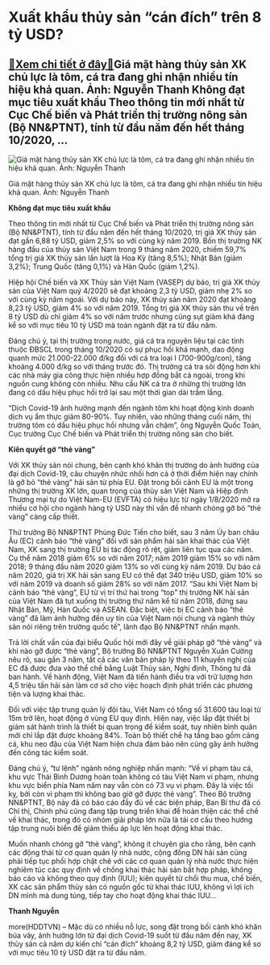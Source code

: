 Xuất khẩu thủy sản “cán đích” trên 8 tỷ USD?
============================================

[:gift:Xem chi tiết ở đây:gift:](https://hddtvn.com/xuat-khau-thuy-san-can-dich-tren-8-ty-usd/)Giá mặt hàng thủy sản XK chủ lực là tôm, cá tra đang ghi nhận nhiều tín hiệu khả quan. Ảnh: Nguyễn Thanh Không đạt mục tiêu xuất khẩu Theo thông tin mới nhất từ Cục Chế biến và Phát triển thị trường nông sản (Bộ NN&PTNT), tính từ đầu năm đến hết tháng 10/2020, …
----------------------------------------------------------------------------------------------------------------------------------------------------------------------------------------------------------------------------------------------------------------------





![Giá mặt hàng thủy sản XK chủ lực là tôm, cá tra đang ghi nhận nhiều tín hiệu khả quan. Ảnh: Nguyễn Thanh](https://hddtvn.com/wp-content/uploads/2021/01/2245_3-0205_14813159_801587226647820_2044178820_o-1.jpg "Giá mặt hàng thủy sản XK chủ lực là tôm, cá tra đang ghi nhận nhiều tín hiệu khả quan. Ảnh: Nguyễn Thanh")


Giá mặt hàng thủy sản XK chủ lực là tôm, cá tra đang ghi nhận nhiều tín hiệu khả quan. Ảnh: Nguyễn Thanh



**Không đạt mục tiêu xuất khẩu**


Theo thông tin mới nhất từ Cục Chế biến và Phát triển thị trường nông sản (Bộ NN&PTNT), tính từ đầu năm đến hết tháng 10/2020, trị giá XK thủy sản đạt gần 6,88 tỷ USD, giảm 2,5% so với cùng kỳ năm 2019. Bốn thị trường NK hàng đầu của thủy sản Việt Nam trong 9 tháng năm 2020, chiếm 59,7% tổng trị giá XK thủy sản lần lượt là Hoa Kỳ (tăng 8,5%); Nhật Bản (giảm 3,2%); Trung Quốc (tăng 0,1%) và Hàn Quốc (giảm 1,2%).





Hiệp hội Chế biến và XK Thủy sản Việt Nam (VASEP) dự báo, trị giá XK thủy sản của Việt Nam quý 4/2020 sẽ đạt khoảng 2,3 tỷ USD, giảm nhẹ 2% so với cùng kỳ năm ngoái. Với dự báo này, XK thủy sản năm 2020 đạt khoảng 8,23 tỷ USD, giảm 4% so với năm 2019. Tổng trị giá XK thủy sản thu về trên 8 tỷ USD dù chỉ giảm 4% so với năm trước nhưng cũng sụt giảm khá đáng kể so với mục tiêu 10 tỷ USD mà toàn ngành đặt ra từ đầu năm.



Đáng chú ý, tại thị trường trong nước, giá cá tra nguyên liệu tại các tỉnh thuộc ĐBSCL trong tháng 10/2020 có sự phục hồi khá mạnh, dao động quanh mức 21.000-22.000 đ/kg đối với cá tra loại I (700-900g/con), tăng khoảng 4.000 đ/kg so với tháng trước đó. Thị trường cá tra sôi động hơn khi các nhà máy gia công thực hiện nhiều hợp đồng bắt cá ngoài, trong khi nguồn cung không còn nhiều. Nhu cầu NK cá tra ở những thị trường lớn đang có dấu hiệu phục hồi trở lại sau một thời gian dài trầm lắng.


“Dịch Covid-19 ảnh hưởng mạnh đến ngành tôm khi hoạt động kinh doanh dịch vụ ẩm thực giảm 80-90%. Tuy nhiên, vào những tháng cuối năm, thị trường tôm có dấu hiệu phục hồi nhưng vẫn chậm”, ông Nguyễn Quốc Toản, Cục trưởng Cục Chế biến và Phát triển thị trường nông sản cho biết.


**Kiên quyết gỡ “thẻ vàng”**


Với XK thủy sản nói chung, bên cạnh khó khăn thị trường do ảnh hưởng của đại dịch Covid-19, câu chuyện nhức nhối hơn cả ở thời điểm hiện nay chính là gỡ bỏ “thẻ vàng” hải sản từ phía EU. Đặt trong bối cảnh EU là một trong những thị trường XK lớn, quan trọng của thủy sản Việt Nam và Hiệp định Thương mại tự do Việt Nam-EU (EVFTA) có hiệu lực từ ngày 1/8/2020 mở ra nhiều cơ hội cho ngành hàng tỷ USD này thì vấn đề nhanh chóng gỡ bỏ “thẻ vàng” càng cấp thiết.


Thứ trưởng Bộ NN&PTNT Phùng Đức Tiến cho biết, sau 3 năm Ủy ban châu Âu (EC) cảnh báo “thẻ vàng” đối với sản phẩm hải sản khai thác của Việt Nam, XK sang thị trường EU bị tác động rõ rệt, giảm liên tục qua các năm. Cụ thể năm 2018 giảm 6% so với năm 2017; năm 2019 giảm 15% so với năm 2018; 9 tháng đầu năm 2020 giảm 13% so với cùng kỳ năm 2019. Dự báo cả năm 2020, giá trị XK hải sản sang EU có thể đạt 340 triệu USD, giảm 10% so với năm 2019 và doanh số giảm 28% so với năm 2017. “Sau khi Việt Nam bị cảnh báo “thẻ vàng”, EU từ vị trí thứ hai trong “top” thị trường NK hải sản của Việt Nam đã tụt xuống thị trường thứ năm kể từ năm 2018, đứng sau Nhật Bản, Mỹ, Hàn Quốc và ASEAN. Đặc biệt, việc bị EC cảnh báo “thẻ vàng” đã làm ảnh hưởng đến uy tín của Việt Nam nói chung và ngành thủy sản nói riêng trên trường quốc tế”, lãnh đạo Bộ NN&PTNT nhấn mạnh.


Trả lời chất vấn của đại biểu Quốc hội mới đây về giải pháp gỡ “thẻ vàng” và khi nào gỡ được “thẻ vàng”, Bộ trưởng Bộ NN&PTNT Nguyễn Xuân Cường nêu rõ, sau gần 3 năm, tất cả các văn bản pháp lý theo 11 khuyến nghị của EC đã được đưa vào thể chế bằng Luật Thủy sản, Nghị định, Thông tư đã ban hành. Về hành động, Việt Nam đã tiến hành điều tra với trữ lượng hơn 4,5 triệu tấn hải sản làm cơ sở cho việc hoạch định phát triển các phương tiện và lượng khai thác.


Đối với việc tập trung quản lý đội tàu, Việt Nam có tổng số 31.600 tàu loại từ 15m trở lên, hoạt động ở vùng EU quy định. Hiện nay, việc lắp đặt thiết bị giám sát hành trình là thiết bị quan trọng để kiểm soát, tuy nhiên bình quân mới chỉ lắp đặt được khoảng 84%. Toàn bộ thiết chế hạ tầng bao gồm cảng cá, khu neo đậu của Việt Nam hiện chưa đảm bảo nên cũng gây ảnh hưởng đến công tác kiểm soát.


Đáng chú ý, “tư lệnh” ngành nông nghiệp nhấn mạnh: “Về vi phạm tàu cá, khu vực Thái Bình Dương hoàn toàn không có tàu Việt Nam vi phạm, nhưng khu vực biển phía Nam năm nay vẫn còn có 73 vụ vi phạm. Đây là việc tối kỵ, bởi còn vi phạm thì không bao giờ gỡ được thẻ vàng”. Theo Bộ trưởng NN&PTNT, Bộ này đã có báo cáo đầy đủ về các biện pháp, Ban Bí thư đã có Chỉ thị, Chính phủ cũng đang tập trung triển khai để hoàn thiện các thể chế về khai thác, trong đó có nhóm giải pháp lớn nữa là tái cơ cấu theo hướng tập trung nuôi biển để giảm thiểu áp lực lên hoạt động khai thác.


Muốn nhanh chóng gỡ “thẻ vàng”, không ít chuyên gia cho rằng, bên cạnh các động thái từ cơ quan quản lý nhà nước, cộng đồng DN hải sản cũng phải tiếp tục phối hợp chặt chẽ với các cơ quan quản lý nhà nước thực hiện nghiêm túc các quy định về chống khai thác hải sản bất hợp pháp, không báo cáo và không theo quy định (IUU); kiên quyết từ chối thu mua, chế biến, XK các sản phẩm thủy sản có nguồn gốc từ khai thác IUU, không vì lợi ích DN mình mà dung túng, tiếp tay cho hoạt động khai thác IUU…




**Thanh Nguyễn**



more(HDDTVN) – Mặc dù có nhiều nỗ lực, song đặt trong bối cảnh khó khăn bủa vây, ảnh hưởng lớn từ đại dịch Covid-19 suốt từ đầu năm đến nay, XK thủy sản cả năm dự kiến chỉ “cán đích” khoảng 8,2 tỷ USD, giảm đáng kể so với mục tiêu 10 tỷ USD đặt ra từ đầu năm.

